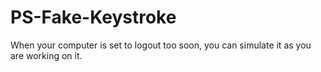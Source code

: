 # PS-Fake-Keystroke

When your computer is set to logout too soon, you can simulate it as you are working on it.
